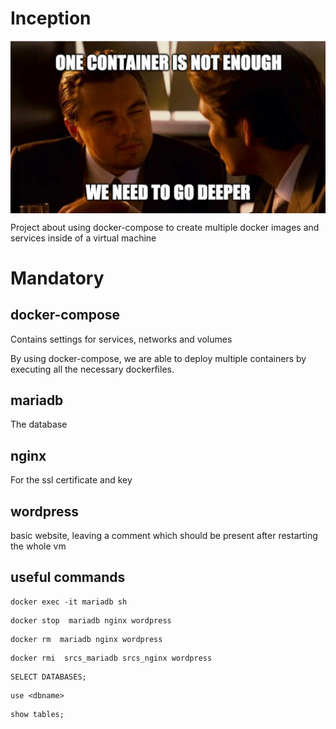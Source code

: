 # Inception

<img align=center src="https://github.com/zstenger93/Inception/blob/master/token.jpeg">

Project about using docker-compose to create multiple docker images and services inside of a virtual machine

# Mandatory

## docker-compose

Contains settings for services, networks and volumes

By using docker-compose, we are able to deploy multiple containers by executing all the necessary dockerfiles.

## mariadb

The database

## nginx

For the ssl certificate and key

## wordpress

basic website, leaving a comment which should be present after restarting the whole vm

## useful commands

```
docker exec -it mariadb sh
```
```
docker stop  mariadb nginx wordpress
```
```
docker rm  mariadb nginx wordpress
```
```
docker rmi  srcs_mariadb srcs_nginx wordpress
```

```
SELECT DATABASES;
```

```
use <dbname>
```

```
show tables;
```